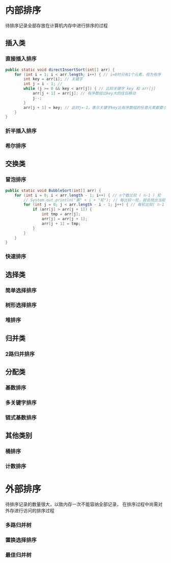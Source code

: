 
# 内部排序

待排序记录全部存放在计算机内存中进行排序的过程

## 插入类

### 直接插入排序

```java
public static void directInsertSort(int[] arr) {
    for (int i = 1; i < arr.length; i++) { // i=0时只有1个元素，视为有序
        int key = arr[i]; // 关键字
        int j = i - 1; //
        while (j >= 0 && key < arr[j]) { // 比较关键字 key 和 arr[j]
            arr[j + 1] = arr[j]; // 有序数组比key大的往后移动
            j--;
        }
        arr[j + 1] = key; // 此时j=-1，表示关键字key比有序数组的任意元素都要小，放在有序数组的第一位
    }
}
```

### 折半插入排序

### 希尔排序


## 交换类

### 冒泡排序

```java
public static void BubbleSort(int[] arr) {
    for (int i = 0; i < arr.length - 1; i++) { // n个数比较 ( n-1 ) 轮
        // System.out.println("第" + i + "轮"); // 每比较一轮，就会找出当前轮次的最大值
        for (int j = 0; j < arr.length - i - 1; j++) { // 每轮比较( n-1 - i )次， i为轮次
            if (arr[j] > arr[j + 1]) {
                int tmp = arr[j];
                arr[j] = arr[j + 1];
                arr[j + 1] = tmp;
            }
        }
    }
}
```

### 快速排序


## 选择类

### 简单选择排序

### 树形选择排序

### 堆排序


## 归并类

### 2路归并排序

## 分配类

### 基数排序

### 多关键字排序

### 链式基数排序


## 其他类别

###  桶排序

###  计数排序


# 外部排序

待排序记录的数量很大，以致内存一次不能容纳全部记录， 在排序过程中尚需对外存进行访问的排序过程
### 多路归并树

### 置换选择排序

### 最佳归并树
